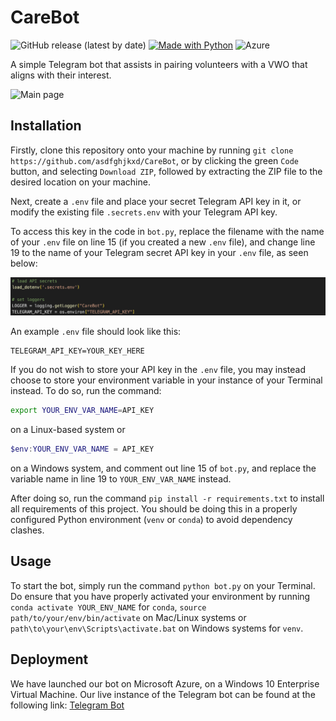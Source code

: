 # CareBot

![GitHub release (latest by date)](https://img.shields.io/github/v/release/asdfghjkxd/CareBot)
[![Made with Python](https://img.shields.io/badge/Python->=3.9-blue?logo=python&logoColor=white)](https://python.org "Python Homepage")
![Azure](https://img.shields.io/badge/azure-%230072C6.svg?style=for-the-badge&logo=microsoftazure&logoColor=white)

A simple Telegram bot that assists in pairing volunteers with a VWO that aligns with their interest.

![Main page](assets/main_page.png)

## Installation

Firstly, clone this repository onto your machine by running `git clone https://github.com/asdfghjkxd/CareBot`, or by clicking the green `Code` button, and selecting `Download ZIP`, followed by extracting the ZIP file to the desired location on your machine.

Next, create a `.env` file and place your secret Telegram API key in it, or modify the existing file `.secrets.env` with your Telegram API key.

To access this key in the code in `bot.py`,  replace the filename with the name of your `.env` file on line 15 (if you created a new `.env` file), and change line 19 to the name of your Telegram secret API key in your `.env` file, as seen below:

![Uncommenting lines](assets/api_key.png)

An example `.env` file should look like this:

```dotenv
TELEGRAM_API_KEY=YOUR_KEY_HERE
```

If you do not wish to store your API key in the `.env` file, you may instead choose to store your environment variable in your instance of your Terminal instead. To do so, run the command:

```sh
export YOUR_ENV_VAR_NAME=API_KEY
```

on a Linux-based system or  

```powershell
$env:YOUR_ENV_VAR_NAME = API_KEY
```

on a Windows system, and comment out line 15 of `bot.py`, and replace the variable name in line 19 to `YOUR_ENV_VAR_NAME` instead.

After doing so, run the command `pip install -r requirements.txt` to install all requirements of this project. You should be doing this in a properly configured Python environment (`venv` or `conda`) to avoid dependency clashes.

## Usage

To start the bot, simply run the command `python bot.py` on your Terminal. Do ensure that you have properly activated your environment by running `conda activate YOUR_ENV_NAME` for `conda`, `source path/to/your/env/bin/activate` on Mac/Linux systems or `path\to\your\env\Scripts\activate.bat` on Windows systems for `venv`.

## Deployment

We have launched our bot on Microsoft Azure, on a Windows 10 Enterprise Virtual Machine. Our live instance of the Telegram bot can be found at the following link: [Telegram Bot](https://t.me/life_hacked_bot)
